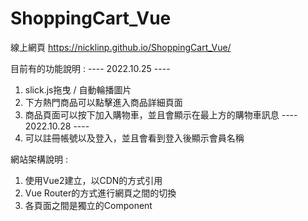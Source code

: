 # ShoppingCart_Vue
線上網頁
https://nicklinp.github.io/ShoppingCart_Vue/

目前有的功能說明 : 
---- 2022.10.25 ----
1. slick.js拖曳 / 自動輪播圖片
2. 下方熱門商品可以點擊進入商品詳細頁面
3. 商品頁面可以按下加入購物車，並且會顯示在最上方的購物車訊息
---- 2022.10.28 ----
4. 可以註冊帳號以及登入，並且會看到登入後顯示會員名稱


網站架構說明 :
1. 使用Vue2建立，以CDN的方式引用
2. Vue Router的方式進行網頁之間的切換
3. 各頁面之間是獨立的Component
